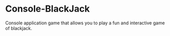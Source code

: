 # Console-BlackJack
Console application game that allows you to play a fun and interactive game of blackjack.
